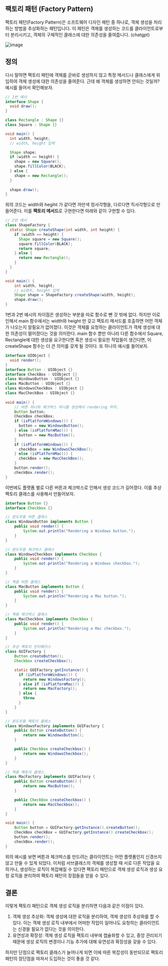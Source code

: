 ## 팩토리 패턴 (Factory Pattern)

팩토리 패턴(Factory Pattern)은 소프트웨어 디자인 패턴 중 하나로, 객체 생성을 처리하는 방법을 추상화하는 패턴입니다. 이 패턴은 객체를 생성하는 코드를 클라이언트로부터 분리시키고, 객체의 구체적인 클래스에 대한 의존성을 줄여줍니다. (chatgpt)

![image](https://github.com/sjdy92/design_pattern/assets/11484867/aa3b4bc2-c573-4825-9183-293a50ab80fa)

## 정의
다시 말하면 팩토리 패턴에 객체를 곧바로 생성하지 않고 특정 메서드나 클래스에게 위임하여 객체 생성에 대한 의존성을 줄여준다. 근데 왜 객체를 생성하면 안되는 것일까? 예시를 들어서 확인해보자.

```java
// 1번 예시
interface Shape { 
  void draw();
}

class Rectangle : Shape {}
class Square : Shape {}

void main() {
  int width, height;
  // width, height 입력

  Shape shape;
  if (width == height) {
    shape = new Square();
    shape.fillColor(BLACK);
  } else {
    shape = new Rectangle();
  }
  
  shape.draw();
}
```

위의 코드는 width와 hegiht 가 같다면 까만색 정사각형을, 다르다면 직사각형으로 만들어준다. 이를 **팩토리 메서드**로 구현한다면 아래와 같이 구현할 수 있다.

```java
// 2번 예시
class ShapeFactory {
  static Shape createShape(int width, int height) {
    if (width == height) {
      Shape square = new Square();
      square.fillColor(BLACK);
      return square;
    } else {
      return new Rectangle();
    }
  }
}

void main() {
    int width, height;
    // width, height 입력
    Shape shape = ShapeFactory.createShape(width, height);
    shape.draw();
}
```
1번과 2번 예시의 차이점은 생성하는 부분을 따로 함수로 뺀 것 밖에 없다. 하지만 이로 인해서 main 함수에서는 width와 height 만 갖고 팩토리 메서드를 호출하면 어떤 객체가 나오는지 알필요가 없어졌다. 이것은 객체를 요청하는 클라이언트가 객체 생성에 대한 의존성이 떨어졌다는 것을 의미한다. main 함수 뿐만 아니라 다른 함수에서 Square, Rectangle에 대한 생성을 요구한다면 혹은 생성시 필요한 작업들이 생긴다면, 이 createShape 함수는 더 큰 의미를 갖게 될 것이다. 또 하나의 예시를 들어보자.

```java
interface UIObject {
  void render();
}
interface Button : UIObject {}
interface CheckBox : UIObject {}
class WindowsButton : UIObject {}
class MacButton : UIObject {}
class WindowsCheckBox : UIObject {}
class MacCheckBox : UIObject {}
  
void main() {
    // 버튼 하나와 체크박스 하나를 생성해서 rendering 하자.
    Button button;
    CheckBox checkBox;
    if (isPlatformWindows()) {
      button = new WindowsButton();
    } else (isPlatformMac()) {
      button = new MacButton();
    }
    if (isPlatformWindows()) {
      checkBox = new WindowsCheckBox();
    } else (isPlatformMac()) {
      checkBox = new MacCheckBox();
    }
    button.render();
    checkBox.render();
}
```

이번에도 플랫폼 별로 다른 버튼과 체크박스로 인해서 생성 코드가 길어졌다. 이를 추상 팩토리 클래스를 사용해서 만들어보자.

```java
interface Button {}
interface Checkbox {}

// 윈도우용 버튼 클래스
class WindowsButton implements Button {
    public void render() {
        System.out.println("Rendering a Windows button.");
    }
}

// 윈도우용 체크박스 클래스
class WindowsCheckbox implements Checkbox {
    public void render() {
        System.out.println("Rendering a Windows checkbox.");
    }
}

// 맥용 버튼 클래스
class MacButton implements Button {
    public void render() {
        System.out.println("Rendering a Mac button.");
    }
}

// 맥용 체크박스 클래스
class MacCheckbox implements Checkbox {
    public void render() {
        System.out.println("Rendering a Mac checkbox.");
    }
}

// 추상 팩토리 인터페이스
class GUIFactory {
    Button createButton();
    Checkbox createCheckbox();

    static GUIFactory getInstance() {
      if (isPlatformWindows()) {
        return new WindowsFactory();
      } else if (isPlatformMac()) {
        return new MacFactory();
      } else {
        throw
      }
    }
}

// 윈도우용 팩토리 클래스
class WindowsFactory implements GUIFactory {
    public Button createButton() {
        return new WindowsButton();
    }

    public Checkbox createCheckbox() {
        return new WindowsCheckbox();
    }
}

// 맥용 팩토리 클래스
class MacFactory implements GUIFactory {
    public Button createButton() {
        return new MacButton();
    }

    public Checkbox createCheckbox() {
        return new MacCheckbox();
    }
}

void main() {
    Button button = GUIFactory.getInstance().createButton();
    CheckBox checkBox = GUIFactory.getInstance().createCheckbox();
    button.render();
    checkBox.render();
}
```

위의 예시를 보면 버튼과 체크박스를 만드려는 클라이언트는 어떤 플랫폼인지 신경쓰지 않고 만들 수 있게 되었다. 이처럼 서브클래스의 객체를 생성할 때 서로 다른 작업을 요하거나, 생성하는 로직이 복잡해질 수 있다면 팩토리 패턴으로 객체 생성 로직과 생성 요청 로직을 분리하여 팩토리 패턴의 장점들을 얻을 수 있다.


## 결론

이렇게 팩토리 패턴으로 객체 생성 로직을 분리하면 다음과 같은 이점이 있다.

1. 객체 생성 추상화: 객체 생성에 대한 로직을 분리하여, 객체 생성의 추상화를 할 수 있다. 이는 객체 생성 로직 내부에서 어떠한 작업이 일어나도 요청하는 클라이언트는 신경쓸 필요가 없다는 것을 의미한다.
2. 유연성과 확장성: 객체 생성 로직을 팩토리 내부에 캡슐화할 수 있고, 중앙 관리되기 때문에 생성 로직의 변경이나 기능 추가에 대해 유연성과 확장성을 갖을 수 있다. 


하지만 단점으로 팩토리 클래스가 늘어나게 되면 이에 따른 복잡성이 동반되므로 팩토리 패턴의 장단점을 따져서 도입하는 것이 좋을 것 같다.



